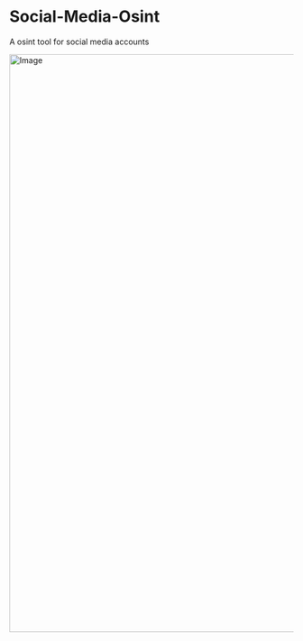 # Social-Media-Osint
A osint tool for social media accounts


<img width="1536" height="1024" alt="Image" src="https://github.com/user-attachments/assets/ff4648c0-7798-49ac-b20c-8ee3d8186e95" />
